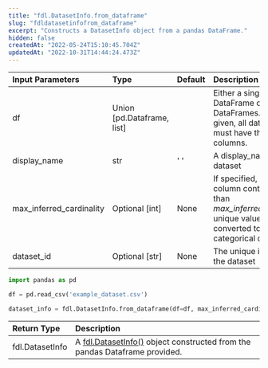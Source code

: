 ```yaml
---
title: "fdl.DatasetInfo.from_dataframe"
slug: "fdldatasetinfofrom_dataframe"
excerpt: "Constructs a DatasetInfo object from a pandas DataFrame."
hidden: false
createdAt: "2022-05-24T15:10:45.704Z"
updatedAt: "2022-10-31T14:44:24.473Z"
---
```

| Input Parameters         | Type                       | Default | Description                                                                                                                                  |
| :----------------------- | :------------------------- | :------ | :------------------------------------------------------------------------------------------------------------------------------------------- |
| df                       | Union [pd.Dataframe, list] |         | Either a single pandas DataFrame or a list of DataFrames. If a list is given, all dataframes must have the same columns.                     |
| display_name             | str                        | ' '     | A display_name for the dataset                                                                                                               |
| max_inferred_cardinality | Optional [int]             | None    | If specified, any string column containing fewer than _max_inferred_cardinality_ unique values will be converted to a categorical data type. |
| dataset_id               | Optional [str]             | None    | The unique identifier for the dataset                                                                                                        |

```python Usage
import pandas as pd

df = pd.read_csv('example_dataset.csv')

dataset_info = fdl.DatasetInfo.from_dataframe(df=df, max_inferred_cardinality=100)
```



| Return Type     | Description                                                                                      |
| :-------------- | :----------------------------------------------------------------------------------------------- |
| fdl.DatasetInfo | A [fdl.DatasetInfo()](ref:fdldatasetinfo) object constructed from the pandas Dataframe provided. |